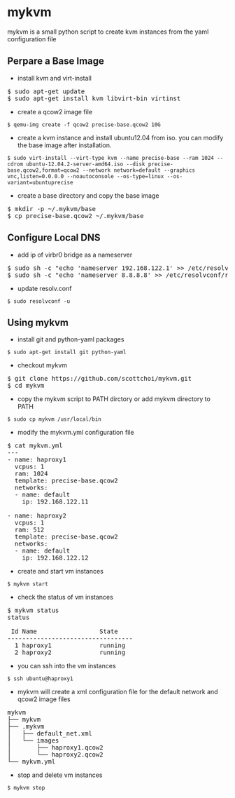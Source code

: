 mykvm
=====

mykvm is a small python script to create kvm instances from the yaml configuration file

Perpare a Base Image
--------------------

* install kvm and virt-install

<pre>
$ sudo apt-get update
$ sudo apt-get install kvm libvirt-bin virtinst
</pre>

* create a qcow2 image file 

```
$ qemu-img create -f qcow2 precise-base.qcow2 10G
```

* create a kvm instance and install ubuntu12.04 from iso. you can modify the base image after installation.

```
$ sudo virt-install --virt-type kvm --name precise-base --ram 1024 --cdrom ubuntu-12.04.2-server-amd64.iso --disk precise-base.qcow2,format=qcow2 --network network=default --graphics vnc,listen=0.0.0.0 --noautoconsole --os-type=linux --os-variant=ubuntuprecise
```

* create a base directory and copy the base image

<pre>
$ mkdir -p ~/.mykvm/base
$ cp precise-base.qcow2 ~/.mykvm/base
</pre>

Configure Local DNS
-------------------

* add ip of virbr0 bridge as a nameserver

<pre>
$ sudo sh -c "echo 'nameserver 192.168.122.1' >> /etc/resolvconf/resolv.conf.d/head"
$ sudo sh -c "echo 'nameserver 8.8.8.8' >> /etc/resolvconf/resolv.conf.d/head"
</pre>

* update resolv.conf

```
$ sudo resolvconf -u 
```

Using mykvm
---------------

* install git and python-yaml packages

```
$ sudo apt-get install git python-yaml
```

* checkout mykvm

<pre>
$ git clone https://github.com/scottchoi/mykvm.git
$ cd mykvm  
</pre>

* copy the mykvm script to PATH dirctory or add mykvm directory to PATH

```
$ sudo cp mykvm /usr/local/bin
``` 

* modify the mykvm.yml configuration file

<pre>
$ cat mykvm.yml 
---
- name: haproxy1
  vcpus: 1
  ram: 1024
  template: precise-base.qcow2
  networks:
  - name: default
    ip: 192.168.122.11

- name: haproxy2
  vcpus: 1
  ram: 512
  template: precise-base.qcow2
  networks:
  - name: default
    ip: 192.168.122.12
</pre>

* create and start vm instances 

```
$ mykvm start
```

* check the status of vm instances

<pre>
$ mykvm status
status

 Id Name                 State
----------------------------------
  1 haproxy1             running
  2 haproxy2             running
</pre>

* you can ssh into the vm instances

```
$ ssh ubuntu@haproxy1
```

* mykvm will create a xml configuration file for the default network and qcow2 image files

<pre>
mykvm
├── mykvm
├── .mykvm
│   ├── default_net.xml
│   └── images
│       ├── haproxy1.qcow2
│       └── haproxy2.qcow2
└── mykvm.yml
</pre>

* stop and delete vm instances

```
$ mykvm stop
```
